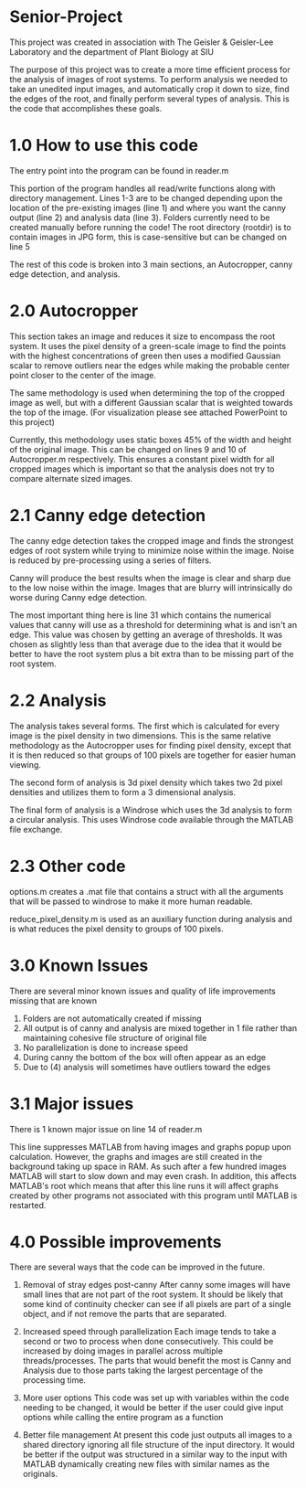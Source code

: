 # **Senior-Project**

This project was created in association with The Geisler & Geisler-Lee Laboratory and the department of Plant Biology at SIU

The purpose of this project was to create a more time efficient process for the analysis of images of root systems.  To perform analysis we needed to take an unedited input images, and automatically crop it down to size, find the edges of the root, and finally perform several types of analysis.  This is the code that accomplishes these goals.

# 1.0 How to use this code

The entry point into the program can be found in reader.m

This portion of the program handles all read/write functions along with directory management.  Lines 1-3 are to be changed depending upon the location of the pre-existing images (line 1) and where you want the canny output (line 2) and analysis data (line 3).  Folders currently need to be created manually before running the code!  The root directory (rootdir) is to contain images in JPG form, this is case-sensitive but can be changed on line 5

The rest of this code is broken into 3 main sections, an Autocropper, canny edge detection, and analysis.

# 2.0 Autocropper

This section takes an image and reduces it size to encompass the root system.  It uses the pixel density of a green-scale image to find the points with the highest concentrations of green then uses a modified Gaussian scalar to remove outliers near the edges while making the probable center point closer to the center of the image.

The same methodology is used when determining the top of the cropped image as well, but with a different Gaussian scalar that is weighted towards the top of the image.  (For visualization please see attached PowerPoint to this project)

Currently, this methodology uses static boxes 45% of the width and height of the original image. This can be changed on lines 9 and 10 of Autocropper.m respectively.  This ensures a constant pixel width for all cropped images which is important so that the analysis does not try to compare alternate sized images.

# 2.1 Canny edge detection

The canny edge detection takes the cropped image and finds the strongest edges of root system while trying to minimize noise within the image. Noise is reduced by pre-processing using a series of filters.

Canny will produce the best results when the image is clear and sharp due to the low noise within the image.  Images that are blurry will intrinsically do worse during Canny edge detection.

The most important thing here is line 31 which contains the numerical values that canny will use as a threshold for determining what is and isn't an edge.  This value was chosen by getting an average of thresholds.  It was chosen as slightly less than that average due to the idea that it would be better to have the root system plus a bit extra than to be missing part of the root system.

# 2.2 Analysis

The analysis takes several forms.  The first which is calculated for every image is the pixel density in two dimensions.  This is the same relative methodology as the Autocropper uses for finding pixel density, except that it is then reduced so that groups of 100 pixels are together for easier human viewing.

The second form of analysis is 3d pixel density which takes two 2d pixel densities and utilizes them to form a 3 dimensional analysis.

The final form of analysis is a Windrose which uses the 3d analysis to form a circular analysis.  This uses Windrose code available through the MATLAB file exchange.

# 2.3 Other code

options.m creates a .mat file that contains a struct with all the arguments that will be passed to windrose to make it more human readable.

reduce_pixel_density.m is used as an auxiliary function during analysis and is what reduces the pixel density to groups of 100 pixels.

# 3.0 Known Issues

There are several minor known issues and quality of life improvements missing that are known
1. Folders are not automatically created if missing
2. All output is of canny and analysis are mixed together in 1 file rather than maintaining cohesive file structure of original file
3. No parallelization is done to increase speed
4. During canny the bottom of the box will often appear as an edge
5. Due to (4) analysis will sometimes have outliers toward the edges

# 3.1 Major issues

There is 1 known major issue on line 14 of reader.m

This line suppresses MATLAB from having images and graphs popup upon calculation.  However, the graphs and images are still created in the background taking up space in RAM.  As such after a few hundred images MATLAB will start to slow down and may even crash.  In addition, this affects MATLAB's root which means that after this line runs it will affect graphs created by other programs not associated with this program until MATLAB is restarted.

# 4.0 Possible improvements

There are several ways that the code can be improved in the future.

1. Removal of stray edges post-canny
    After canny some images will have small lines that are not part of the root system.  It should be likely that some kind of continuity checker can see if all pixels are part of a single object, and if not remove the parts that are separated.
    
2. Increased speed through parallelization
    Each image tends to take a second or two to process when done consecutively.  This could be increased by doing images in parallel across multiple    threads/processes.  The parts that would benefit the most is Canny and Analysis due to those parts taking the largest percentage of the processing time.
    
3. More user options
    This code was set up with variables within the code needing to be changed, it would be better if the user could give input options while calling the entire program as a function
    
4. Better file management
    At present this code just outputs all images to a shared directory ignoring all file structure of the input directory.  It would be better if the output was structured in a similar way to the input with MATLAB dynamically creating new files with similar names as the originals.
